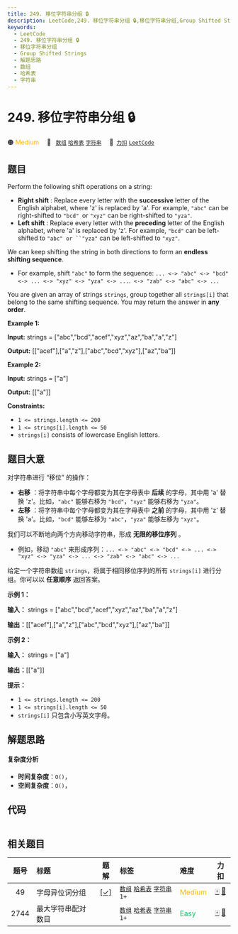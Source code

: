```yaml
---
title: 249. 移位字符串分组 🔒
description: LeetCode,249. 移位字符串分组 🔒,移位字符串分组,Group Shifted Strings,解题思路,数组,哈希表,字符串
keywords:
  - LeetCode
  - 249. 移位字符串分组 🔒
  - 移位字符串分组
  - Group Shifted Strings
  - 解题思路
  - 数组
  - 哈希表
  - 字符串
---
```


# 249. 移位字符串分组 🔒

🟠 <font color=#ffb800>Medium</font>&emsp; 🔖&ensp; [`数组`](/tag/array.md) [`哈希表`](/tag/hash-table.md) [`字符串`](/tag/string.md)&emsp; 🔗&ensp;[`力扣`](https://leetcode.cn/problems/group-shifted-strings) [`LeetCode`](https://leetcode.com/problems/group-shifted-strings)

## 题目

Perform the following shift operations on a string:

  * **Right shift** : Replace every letter with the **successive** letter of the English alphabet, where 'z' is replaced by 'a'. For example, `"abc"` can be right-shifted to `"bcd" `or `"xyz"` can be right-shifted to `"yza"`.
  * **Left shift** : Replace every letter with the **preceding** letter of the English alphabet, where 'a' is replaced by 'z'. For example, `"bcd"` can be left-shifted to `"abc" or ``"yza"` can be left-shifted to `"xyz"`.

We can keep shifting the string in both directions to form an **endless**
**shifting sequence**.

  * For example, shift `"abc"` to form the sequence: `... <-> "abc" <-> "bcd" <-> ... <-> "xyz" <-> "yza" <-> ...`.` <-> "zab" <-> "abc" <-> ...`

You are given an array of strings `strings`, group together all `strings[i]`
that belong to the same shifting sequence. You may return the answer in **any
order**.



**Example 1:**

**Input:** strings = ["abc","bcd","acef","xyz","az","ba","a","z"]

**Output:** [["acef"],["a","z"],["abc","bcd","xyz"],["az","ba"]]

**Example 2:**

**Input:** strings = ["a"]

**Output:** [["a"]]



**Constraints:**

  * `1 <= strings.length <= 200`
  * `1 <= strings[i].length <= 50`
  * `strings[i]` consists of lowercase English letters.


## 题目大意

对字符串进行 “移位” 的操作：

  * **右移** ：将字符串中每个字母都变为其在字母表中 **后续** 的字母，其中用 'a' 替换 'z'。比如，`"abc"` 能够右移为 `"bcd"`，`"xyz"` 能够右移为 `"yza"`。
  * **左移** ：将字符串中每个字母都变为其在字母表中 **之前**  的字母，其中用 'z' 替换 'a'。比如，`"bcd"` 能够左移为 `"abc"`，`"yza"` 能够左移为 `"xyz"`。

我们可以不断地向两个方向移动字符串，形成 **无限的移位序列** 。

  * 例如，移动 `"abc"` 来形成序列：`... <-> "abc" <-> "bcd" <-> ... <-> "xyz" <-> "yza" <-> ... <-> "zab" <-> "abc" <-> ...`

给定一个字符串数组 `strings`，将属于相同移位序列的所有 `strings[i]` 进行分组。你可以以 **任意顺序** 返回答案。



**示例 1：**

**输入：** strings = ["abc","bcd","acef","xyz","az","ba","a","z"]

**输出：**[["acef"],["a","z"],["abc","bcd","xyz"],["az","ba"]]



**示例 2：**

**输入：** strings = ["a"]

**输出：**[["a"]]



**提示：**

  * `1 <= strings.length <= 200`
  * `1 <= strings[i].length <= 50`
  * `strings[i]` 只包含小写英文字母。


## 解题思路

#### 复杂度分析

- **时间复杂度**：`O()`，
- **空间复杂度**：`O()`，

## 代码

```javascript

```

## 相关题目

<!-- prettier-ignore -->
| 题号 | 标题 | 题解 | 标签 | 难度 | 力扣 |
| :------: | :------ | :------: | :------ | :------ | :------: |
| 49 | 字母异位词分组 | [[✓]](/problem/0049.md) |  [`数组`](/tag/array.md) [`哈希表`](/tag/hash-table.md) [`字符串`](/tag/string.md) `1+` | <font color=#ffb800>Medium</font> | [🀄️](https://leetcode.cn/problems/group-anagrams) [🔗](https://leetcode.com/problems/group-anagrams) |
| 2744 | 最大字符串配对数目 |  |  [`数组`](/tag/array.md) [`哈希表`](/tag/hash-table.md) [`字符串`](/tag/string.md) `1+` | <font color=#15bd66>Easy</font> | [🀄️](https://leetcode.cn/problems/find-maximum-number-of-string-pairs) [🔗](https://leetcode.com/problems/find-maximum-number-of-string-pairs) |